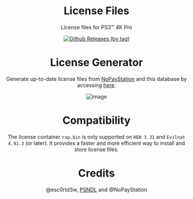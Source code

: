 <div align="center"> 

# License Files
License files for PS3™ 4K Pro

[![Github Releases (by tag)](https://img.shields.io/github/downloads/PS3-4K-Pro/License-Files/Licenses/total.svg?style=social)](https://github.com/PS3-4K-Pro/License-Files/releases/tag/Licenses)

# License Generator
Generate up-to-date license files from [NoPayStation](https://nopaystation.com/) and this database by accessing [here](https://colab.research.google.com/drive/17aguSJTZ9Rf0KSKT4rJ5uT4bbqn5iajY?usp=sharing). 

![image](https://github.com/user-attachments/assets/1981b996-b7c2-4b35-9587-e796e0e50e7f)

# Compatibility
The license container `rap.bin` is only supported on `HEN 3.31` and `Evilnat 4.91.3` (or later). It provides a faster and more efficient way to install and store license files.

# Credits 
@esc0rtd3w, [PSNDL](https://github.com/EternalModz/PSNDL-Net-Archive) and @NoPayStation 
</div>
